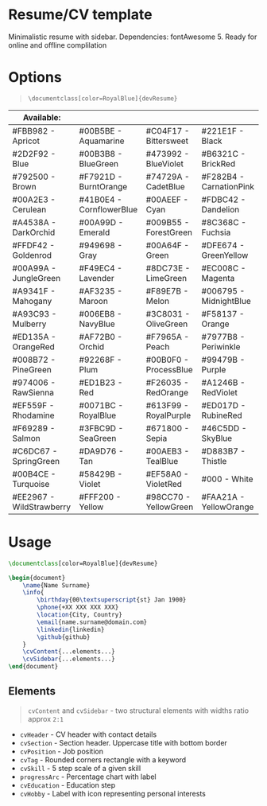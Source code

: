 
# Resume/CV template 
Minimalistic resume with sidebar. 
Dependencies: fontAwesome 5. Ready for online and offline complilation

# Options 
> ``` \documentclass[color=RoyalBlue]{devResume} ```

| Available:                      |                                 |                                |                                 |
|---------------------------------|---------------------------------|--------------------------------|---------------------------------|
| #FBB982 - Apricot        | #00B5BE - Aquamarine     | #C04F17 - Bittersweet   | #221E1F - Black          |
| #2D2F92 - Blue           | #00B3B8 - BlueGreen      | #473992 - BlueViolet    | #B6321C - BrickRed       |
| #792500 - Brown          | #F7921D - BurntOrange    | #74729A - CadetBlue     | #F282B4 - CarnationPink  |
| #00A2E3 - Cerulean       | #41B0E4 - CornflowerBlue | #00AEEF - Cyan          | #FDBC42 - Dandelion      |
| #A4538A - DarkOrchid     | #00A99D - Emerald        | #009B55 - ForestGreen   | #8C368C - Fuchsia        |
| #FFDF42 - Goldenrod      | #949698 - Gray           | #00A64F - Green         | #DFE674 - GreenYellow    |
| #00A99A - JungleGreen    | #F49EC4 - Lavender       | #8DC73E - LimeGreen     | #EC008C - Magenta        |
| #A9341F - Mahogany       | #AF3235 - Maroon         | #F89E7B - Melon         | #006795 - MidnightBlue   |
| #A93C93 - Mulberry       | #006EB8 - NavyBlue       | #3C8031 - OliveGreen    | #F58137 - Orange         |
| #ED135A - OrangeRed      | #AF72B0 - Orchid         | #F7965A - Peach         | #7977B8 - Periwinkle     |
| #008B72 - PineGreen      | #92268F - Plum           | #00B0F0 - ProcessBlue   | #99479B - Purple         |
| #974006 - RawSienna      | #ED1B23 - Red            | #F26035 - RedOrange     | #A1246B - RedViolet      |
| #EF559F - Rhodamine      | #0071BC - RoyalBlue      | #613F99 - RoyalPurple   | #ED017D - RubineRed      |
| #F69289 - Salmon         | #3FBC9D - SeaGreen       | #671800 - Sepia         | #46C5DD - SkyBlue        |
| #C6DC67 - SpringGreen    | #DA9D76 - Tan            | #00AEB3 - TealBlue      | #D883B7 - Thistle        |
| #00B4CE - Turquoise      | #58429B - Violet         | #EF58A0 - VioletRed     | #000 - White             |
| #EE2967 - WildStrawberry | #FFF200 - Yellow         | #98CC70 - YellowGreen   | #FAA21A - YellowOrange   |

# Usage


```tex
\documentclass[color=RoyalBlue]{devResume}

\begin{document}
    \name{Name Surname}
    \info{
        \birthday{00\textsuperscript{st} Jan 1900}
        \phone{+XX XXX XXX XXX}
        \location{City, Country}
        \email{name.surname@domain.com}
        \linkedin{linkedin}
        \github{github}
    }
    \cvContent{...elements...}
    \cvSidebar{...elements...}
\end{document}

```
## Elements
> `cvContent` and `cvSidebar`  - two structural elements with widths ratio approx `2:1`
- `cvHeader`     - CV header with contact details
- `cvSection`    - Section header. Uppercase title with bottom border
- `cvPosition`   - Job position
- `cvTag`        - Rounded corners rectangle with a keyword
- `cvSkill`      - 5 step scale of a given skill
- `progressArc`  - Percentage chart with label
- `cvEducation`  - Education step
- `cvHobby`      - Label with icon representing personal interests